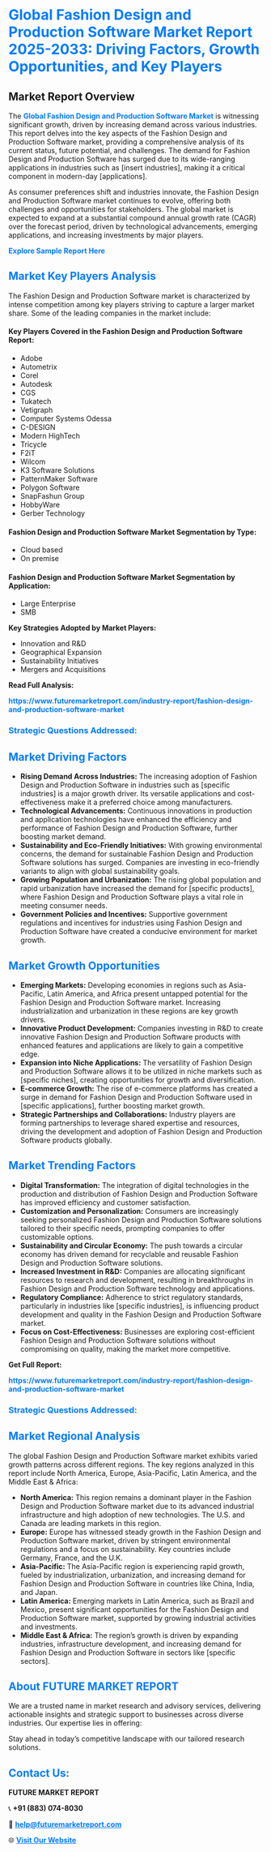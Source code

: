 <h1 style="color: #007BFF;">Global Fashion Design and Production Software Market Report 2025-2033: Driving Factors, Growth Opportunities, and Key Players</h1>

<section id="overview">
<h2>Market Report Overview</h2>
<p>The <a href="https://www.futuremarketreport.com/industry-report/fashion-design-and-production-software-market" style="color: #007BFF; text-decoration: none;"><strong>Global Fashion Design and Production Software Market</strong></a> is witnessing significant growth, driven by increasing demand across various industries. This report delves into the key aspects of the Fashion Design and Production Software market, providing a comprehensive analysis of its current status, future potential, and challenges. The demand for Fashion Design and Production Software has surged due to its wide-ranging applications in industries such as [insert industries], making it a critical component in modern-day [applications].</p>
<p>As consumer preferences shift and industries innovate, the Fashion Design and Production Software market continues to evolve, offering both challenges and opportunities for stakeholders. The global market is expected to expand at a substantial compound annual growth rate (CAGR) over the forecast period, driven by technological advancements, emerging applications, and increasing investments by major players.</p>
</section>

<section id="overview">
<p><a href="https://www.futuremarketreport.com/request-sample/reportId=103932" style="color: #007BFF; text-decoration: none;"><strong>Explore Sample Report Here</strong></a></p>
</section>

<section id="key-players">
<h2 style="color: #007BFF;">Market Key Players Analysis</h2>
<p>The Fashion Design and Production Software market is characterized by intense competition among key players striving to capture a larger market share. Some of the leading companies in the market include:</p>
<h4>Key Players Covered in the Fashion Design and Production Software Report:</h4>
<ul><li>Adobe</li><li>Autometrix</li><li>Corel</li><li>Autodesk</li><li>CGS</li><li>Tukatech</li><li>Vetigraph</li><li>Computer Systems Odessa</li><li>C-DESIGN</li><li>Modern HighTech</li><li>Tricycle</li><li>F2iT</li><li>Wilcom</li><li>K3 Software Solutions</li><li>PatternMaker Software</li><li>Polygon Software</li><li>SnapFashun Group</li><li>HobbyWare</li><li>Gerber Technology</li></ul>
<h4>Fashion Design and Production Software Market Segmentation by Type:</h4>
<ul><li>Cloud based</li><li>On premise</li></ul>

<h4>Fashion Design and Production Software Market Segmentation by Application:</h4>
<ul><li>Large Enterprise</li><li>SMB</li></ul>
<p><strong>Key Strategies Adopted by Market Players:</strong></p>
<ul>
<li>Innovation and R&D</li>
<li>Geographical Expansion</li>
<li>Sustainability Initiatives</li>
<li>Mergers and Acquisitions</li>
</ul>
</section>

<section>
<p><strong>Read Full Analysis: </strong></p><a href="https://www.futuremarketreport.com/industry-report/fashion-design-and-production-software-market" style="color: #007BFF; text-decoration: none;"><strong>https://www.futuremarketreport.com/industry-report/fashion-design-and-production-software-market</strong></a>
<h3 style="color: #007BFF;">Strategic Questions Addressed:</h3>
</section>

<section id="driving-factors">
<h2 style="color: #007BFF;">Market Driving Factors</h2>
<ul>
<li><strong>Rising Demand Across Industries:</strong> The increasing adoption of Fashion Design and Production Software in industries such as [specific industries] is a major growth driver. Its versatile applications and cost-effectiveness make it a preferred choice among manufacturers.</li>
<li><strong>Technological Advancements:</strong> Continuous innovations in production and application technologies have enhanced the efficiency and performance of Fashion Design and Production Software, further boosting market demand.</li>
<li><strong>Sustainability and Eco-Friendly Initiatives:</strong> With growing environmental concerns, the demand for sustainable Fashion Design and Production Software solutions has surged. Companies are investing in eco-friendly variants to align with global sustainability goals.</li>
<li><strong>Growing Population and Urbanization:</strong> The rising global population and rapid urbanization have increased the demand for [specific products], where Fashion Design and Production Software plays a vital role in meeting consumer needs.</li>
<li><strong>Government Policies and Incentives:</strong> Supportive government regulations and incentives for industries using Fashion Design and Production Software have created a conducive environment for market growth.</li>
</ul>
</section>

<section id="growth-opportunities">
<h2 style="color: #007BFF;">Market Growth Opportunities</h2>
<ul>
<li><strong>Emerging Markets:</strong> Developing economies in regions such as Asia-Pacific, Latin America, and Africa present untapped potential for the Fashion Design and Production Software market. Increasing industrialization and urbanization in these regions are key growth drivers.</li>
<li><strong>Innovative Product Development:</strong> Companies investing in R&D to create innovative Fashion Design and Production Software products with enhanced features and applications are likely to gain a competitive edge.</li>
<li><strong>Expansion into Niche Applications:</strong> The versatility of Fashion Design and Production Software allows it to be utilized in niche markets such as [specific niches], creating opportunities for growth and diversification.</li>
<li><strong>E-commerce Growth:</strong> The rise of e-commerce platforms has created a surge in demand for Fashion Design and Production Software used in [specific applications], further boosting market growth.</li>
<li><strong>Strategic Partnerships and Collaborations:</strong> Industry players are forming partnerships to leverage shared expertise and resources, driving the development and adoption of Fashion Design and Production Software products globally.</li>
</ul>
</section>

<section id="trending-factors">
<h2 style="color: #007BFF;">Market Trending Factors</h2>
<ul>
<li><strong>Digital Transformation:</strong> The integration of digital technologies in the production and distribution of Fashion Design and Production Software has improved efficiency and customer satisfaction.</li>
<li><strong>Customization and Personalization:</strong> Consumers are increasingly seeking personalized Fashion Design and Production Software solutions tailored to their specific needs, prompting companies to offer customizable options.</li>
<li><strong>Sustainability and Circular Economy:</strong> The push towards a circular economy has driven demand for recyclable and reusable Fashion Design and Production Software solutions.</li>
<li><strong>Increased Investment in R&D:</strong> Companies are allocating significant resources to research and development, resulting in breakthroughs in Fashion Design and Production Software technology and applications.</li>
<li><strong>Regulatory Compliance:</strong> Adherence to strict regulatory standards, particularly in industries like [specific industries], is influencing product development and quality in the Fashion Design and Production Software market.</li>
<li><strong>Focus on Cost-Effectiveness:</strong> Businesses are exploring cost-efficient Fashion Design and Production Software solutions without compromising on quality, making the market more competitive.</li>
</ul>
</section>

<section>
<p><strong>Get Full Report: </strong></p><a href="https://www.futuremarketreport.com/industry-report/fashion-design-and-production-software-market" style="color: #007BFF; text-decoration: none;"><strong>https://www.futuremarketreport.com/industry-report/fashion-design-and-production-software-market</strong></a>
<h3 style="color: #007BFF;">Strategic Questions Addressed:</h3>
</section>


<section id="regional-analysis">
<h2 style="color: #007BFF;">Market Regional Analysis</h2>
<p>The global Fashion Design and Production Software market exhibits varied growth patterns across different regions. The key regions analyzed in this report include North America, Europe, Asia-Pacific, Latin America, and the Middle East & Africa:</p>
<ul>
<li><strong>North America:</strong> This region remains a dominant player in the Fashion Design and Production Software market due to its advanced industrial infrastructure and high adoption of new technologies. The U.S. and Canada are leading markets in this region.</li>
<li><strong>Europe:</strong> Europe has witnessed steady growth in the Fashion Design and Production Software market, driven by stringent environmental regulations and a focus on sustainability. Key countries include Germany, France, and the U.K.</li>
<li><strong>Asia-Pacific:</strong> The Asia-Pacific region is experiencing rapid growth, fueled by industrialization, urbanization, and increasing demand for Fashion Design and Production Software in countries like China, India, and Japan.</li>
<li><strong>Latin America:</strong> Emerging markets in Latin America, such as Brazil and Mexico, present significant opportunities for the Fashion Design and Production Software market, supported by growing industrial activities and investments.</li>
<li><strong>Middle East & Africa:</strong> The region’s growth is driven by expanding industries, infrastructure development, and increasing demand for Fashion Design and Production Software in sectors like [specific sectors].</li>
</ul>
</section>

<footer>
<h2 style="color: #007BFF;">About FUTURE MARKET REPORT</h2>
<p>We are a trusted name in market research and advisory services, delivering actionable insights and strategic support to businesses across diverse industries. Our expertise lies in offering:</p>

<p>Stay ahead in today’s competitive landscape with our tailored research solutions.</p>

<h2 style="color: #007BFF;">Contact Us:</h2>
<p><strong>FUTURE MARKET REPORT</strong></p>
<p>📞 <strong>+91 (883) 074-8030</strong></p>
<p>📧 <strong><a href="mailto:help@futuremarketreport.com" style="color: #007BFF;">help@futuremarketreport.com</a></strong></p>
<p>🌐 <strong><a href="https://www.futuremarketreport.com/" style="color: #007BFF;">Visit Our Website</a></strong></p>
</footer>